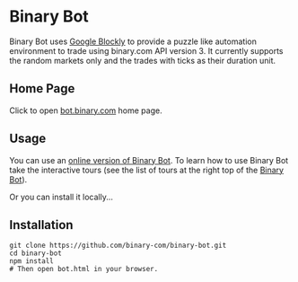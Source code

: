 # Binary Bot
Binary Bot uses [Google Blockly](https://developers.google.com/blockly) to provide a puzzle like automation environment to trade using binary.com API version 3. It currently supports the random markets only and the trades with ticks as their duration unit. 
## Home Page
Click to open [bot.binary.com](https://bot.binary.com/) home page.
## Usage
You can use an [online version of Binary Bot](https://bot.binary.com/bot.html). To learn how to use Binary Bot take the interactive tours (see the list of tours at the right top of the [Binary Bot](https://bot.binary.com/bot.html)).

Or you can install it locally...
## Installation
    git clone https://github.com/binary-com/binary-bot.git
    cd binary-bot
    npm install
    # Then open bot.html in your browser.